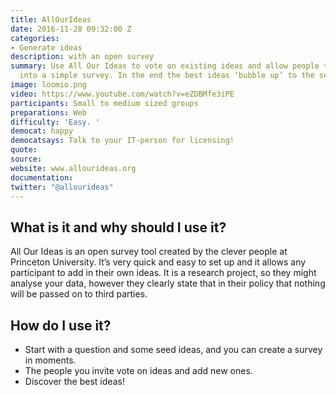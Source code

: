 ```yaml
---
title: AllOurIdeas
date: 2016-11-28 09:32:00 Z
categories:
- Generate ideas
description: with an open survey
summary: Use All Our Ideas to vote on existing ideas and allow people to add new ones
  into a simple survey. In the end the best ideas ‘bubble up’ to the surface.
image: loomio.png
video: https://www.youtube.com/watch?v=eZDBMfe3iPE
participants: Small to medium sized groups
preparations: Web
difficulty: 'Easy. '
democat: happy
democatsays: Talk to your IT-person for licensing!
quote: 
source: 
website: www.allourideas.org
documentation: 
twitter: "@allourideas"
---
```


## What is it and why should I use it?

All Our Ideas is an open survey tool created by the clever people at Princeton University. It’s very quick  and easy to set up and it allows any participant to add in their own ideas. It is a research project, so they might analyse your data, however they clearly state that in their policy that nothing will be passed on to third parties.

## How do I use it?


* Start with a question and some seed ideas, and you can create a survey in moments.
* The people you invite vote on ideas and add new ones.
* Discover the best ideas!

